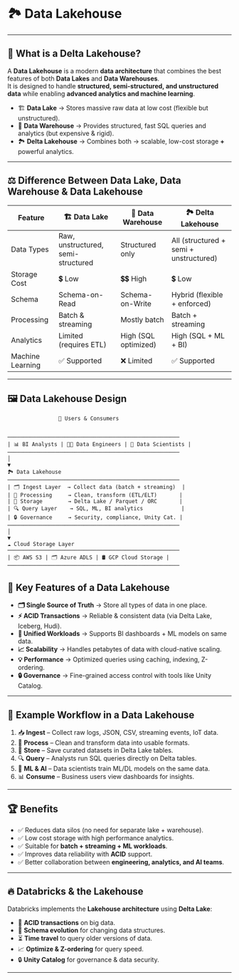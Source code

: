 # 🏞️ Data Lakehouse

---

## 🔹 What is a Delta Lakehouse?
A **Data Lakehouse** is a modern **data architecture** that combines the best features of both **Data Lakes** and **Data Warehouses**.  
It is designed to handle **structured, semi-structured, and unstructured data** while enabling **advanced analytics and machine learning**.

- 🏗️ **Data Lake** → Stores massive raw data at low cost (flexible but unstructured).  
- 🏢 **Data Warehouse** → Provides structured, fast SQL queries and analytics (but expensive & rigid).  
- 🏞️ **Delta Lakehouse** → Combines both → scalable, low-cost storage **+** powerful analytics.  

---

## ⚖️ Difference Between Data Lake, Data Warehouse & Data Lakehouse

| Feature               | 🏗️ Data Lake           | 🏢 Data Warehouse    | 🏞️ Delta Lakehouse                    |
|------------------------|------------------------|----------------------|----------------------------------------|
| Data Types             | Raw, unstructured, semi-structured | Structured only | All (structured + semi + unstructured) |
| Storage Cost           | 💲 Low                | 💲💲 High             | 💲 Low                                 |
| Schema                 | Schema-on-Read        | Schema-on-Write      | Hybrid (flexible + enforced)           |
| Processing             | Batch & streaming     | Mostly batch         | Batch + streaming                      |
| Analytics              | Limited (requires ETL)| High (SQL optimized) | High (SQL + ML + BI)                   |
| Machine Learning       | ✅ Supported           | ❌ Limited           | ✅ Supported                            |

---

## 🖼️ Data Lakehouse Design
                    👥 Users & Consumers
```

──────────────────────────────────────────────────────
| 📊 BI Analysts | 👨‍💻 Data Engineers | 🤖 Data Scientists |
──────────────────────────────────────────────────────
│
▼
🏞️ Data Lakehouse
──────────────────────────────────────────────────────
| 🗂️ Ingest Layer  → Collect data (batch + streaming)  |
| 🧹 Processing     → Clean, transform (ETL/ELT)       |
| 💾 Storage        → Delta Lake / Parquet / ORC       |
| 🔍 Query Layer    → SQL, ML, BI analytics            |
| 🔒 Governance     → Security, compliance, Unity Cat. |
──────────────────────────────────────────────────────
│
▼
☁️ Cloud Storage Layer
──────────────────────────────────────────────────────
| 📦 AWS S3 | 🗂️ Azure ADLS | 🛢️ GCP Cloud Storage |
──────────────────────────────────────────────────────
```

## 🔑 Key Features of a Data Lakehouse
- **🗂️ Single Source of Truth** → Store all types of data in one place.  
- **⚡ ACID Transactions** → Reliable & consistent data (via Delta Lake, Iceberg, Hudi).  
- **🧩 Unified Workloads** → Supports BI dashboards + ML models on same data.  
- **📈 Scalability** → Handles petabytes of data with cloud-native scaling.  
- **💡 Performance** → Optimized queries using caching, indexing, Z-ordering.  
- **🔒 Governance** → Fine-grained access control with tools like Unity Catalog.  

---

## 🔄 Example Workflow in a Data Lakehouse
1. 📥 **Ingest** – Collect raw logs, JSON, CSV, streaming events, IoT data.  
2. 🧹 **Process** – Clean and transform data into usable formats.  
3. 💾 **Store** – Save curated datasets in Delta Lake tables.  
4. 🔍 **Query** – Analysts run SQL queries directly on Delta tables.  
5. 🤖 **ML & AI** – Data scientists train ML/DL models on the same data.  
6. 📊 **Consume** – Business users view dashboards for insights.  

---

## 🏆 Benefits
- ✅ Reduces data silos (no need for separate lake + warehouse).  
- ✅ Low cost storage with high performance analytics.  
- ✅ Suitable for **batch + streaming + ML workloads**.  
- ✅ Improves data reliability with **ACID** support.  
- ✅ Better collaboration between **engineering, analytics, and AI teams**.  

---

## 🔥 Databricks & the Lakehouse
Databricks implements the **Lakehouse architecture** using **Delta Lake**:
- 🔄 **ACID transactions** on big data.  
- 📂 **Schema evolution** for changing data structures.  
- ⏳ **Time travel** to query older versions of data.  
- 📈 **Optimize & Z-ordering** for query speed.  
- 🔒 **Unity Catalog** for governance & data security.  

---
